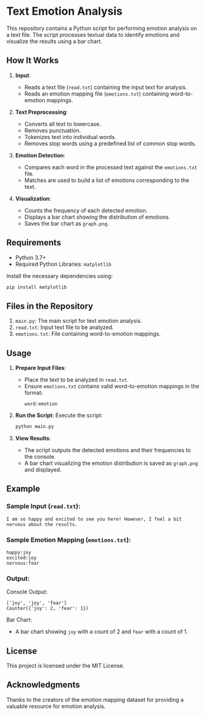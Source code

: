 # Text Emotion Analysis
This repository contains a Python script for performing emotion analysis on a text file. The script processes textual data to identify emotions and visualize the results using a bar chart.

## How It Works

1. **Input**: 
   - Reads a text file (`read.txt`) containing the input text for analysis.
   - Reads an emotion mapping file (`emotions.txt`) containing word-to-emotion mappings.

2. **Text Preprocessing**:
   - Converts all text to lowercase.
   - Removes punctuation.
   - Tokenizes text into individual words.
   - Removes stop words using a predefined list of common stop words.

3. **Emotion Detection**:
   - Compares each word in the processed text against the `emotions.txt` file.
   - Matches are used to build a list of emotions corresponding to the text.

4. **Visualization**:
   - Counts the frequency of each detected emotion.
   - Displays a bar chart showing the distribution of emotions.
   - Saves the bar chart as `graph.png`.

## Requirements

- Python 3.7+
- Required Python Libraries: `matplotlib`

Install the necessary dependencies using:
```bash
pip install matplotlib
```

## Files in the Repository

1. `main.py`: The main script for text emotion analysis.
2. `read.txt`: Input text file to be analyzed.
3. `emotions.txt`: File containing word-to-emotion mappings.

## Usage

1. **Prepare Input Files**:
   - Place the text to be analyzed in `read.txt`.
   - Ensure `emotions.txt` contains valid word-to-emotion mappings in the format:
     ```
     word:emotion
     ```

2. **Run the Script**:
   Execute the script:
   ```bash
   python main.py
   ```

3. **View Results**:
   - The script outputs the detected emotions and their frequencies to the console.
   - A bar chart visualizing the emotion distribution is saved as `graph.png` and displayed.

## Example

### Sample Input (`read.txt`):
```
I am so happy and excited to see you here! However, I feel a bit nervous about the results.
```

### Sample Emotion Mapping (`emotions.txt`):
```
happy:joy
excited:joy
nervous:fear
```

### Output:
Console Output:
```
['joy', 'joy', 'fear']
Counter({'joy': 2, 'fear': 1})
```

Bar Chart:
- A bar chart showing `joy` with a count of 2 and `fear` with a count of 1.

## License
This project is licensed under the MIT License.

## Acknowledgments
Thanks to the creators of the emotion mapping dataset for providing a valuable resource for emotion analysis.

